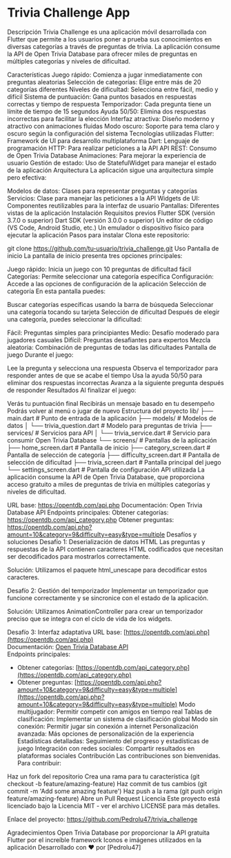 # Trivia Challenge App
Descripción
Trivia Challenge es una aplicación móvil desarrollada con Flutter que permite a los usuarios poner a prueba sus conocimientos en diversas categorías a través de preguntas de trivia. La aplicación consume la API de Open Trivia Database para ofrecer miles de preguntas en múltiples categorías y niveles de dificultad.

Características
Juego rápido: Comienza a jugar inmediatamente con preguntas aleatorias
Selección de categorías: Elige entre más de 20 categorías diferentes
Niveles de dificultad: Selecciona entre fácil, medio y difícil
Sistema de puntuación: Gana puntos basados en respuestas correctas y tiempo de respuesta
Temporizador: Cada pregunta tiene un límite de tiempo de 15 segundos
Ayuda 50/50: Elimina dos respuestas incorrectas para facilitar la elección
Interfaz atractiva: Diseño moderno y atractivo con animaciones fluidas
Modo oscuro: Soporte para tema claro y oscuro según la configuración del sistema
Tecnologías utilizadas
Flutter: Framework de UI para desarrollo multiplataforma
Dart: Lenguaje de programación
HTTP: Para realizar peticiones a la API
API REST: Consumo de Open Trivia Database
Animaciones: Para mejorar la experiencia de usuario
Gestión de estado: Uso de StatefulWidget para manejar el estado de la aplicación
Arquitectura
La aplicación sigue una arquitectura simple pero efectiva:

Modelos de datos: Clases para representar preguntas y categorías
Servicios: Clase para manejar las peticiones a la API
Widgets de UI: Componentes reutilizables para la interfaz de usuario
Pantallas: Diferentes vistas de la aplicación
Instalación
Requisitos previos
Flutter SDK (versión 3.7.0 o superior)
Dart SDK (versión 3.0.0 o superior)
Un editor de código (VS Code, Android Studio, etc.)
Un emulador o dispositivo físico para ejecutar la aplicación
Pasos para instalar
Clona este repositorio:

git clone https://github.com/tu-usuario/trivia_challenge.git
Uso
Pantalla de inicio
La pantalla de inicio presenta tres opciones principales:

Juego rápido: Inicia un juego con 10 preguntas de dificultad fácil
Categorías: Permite seleccionar una categoría específica
Configuración: Accede a las opciones de configuración de la aplicación
Selección de categoría
En esta pantalla puedes:

Buscar categorías específicas usando la barra de búsqueda
Seleccionar una categoría tocando su tarjeta
Selección de dificultad
Después de elegir una categoría, puedes seleccionar la dificultad:

Fácil: Preguntas simples para principiantes
Medio: Desafío moderado para jugadores casuales
Difícil: Preguntas desafiantes para expertos
Mezcla aleatoria: Combinación de preguntas de todas las dificultades
Pantalla de juego
Durante el juego:

Lee la pregunta y selecciona una respuesta
Observa el temporizador para responder antes de que se acabe el tiempo
Usa la ayuda 50/50 para eliminar dos respuestas incorrectas
Avanza a la siguiente pregunta después de responder
Resultados
Al finalizar el juego:

Verás tu puntuación final
Recibirás un mensaje basado en tu desempeño
Podrás volver al menú o jugar de nuevo
Estructura del proyecto
lib/
├── main.dart # Punto de entrada de la aplicación
├── models/ # Modelos de datos
│ └── trivia_question.dart # Modelo para preguntas de trivia
├── services/ # Servicios para API
│ └── trivia_service.dart # Servicio para consumir Open Trivia Database
└── screens/ # Pantallas de la aplicación
├── home_screen.dart # Pantalla de inicio
├── category_screen.dart # Pantalla de selección de categoría
├── difficulty_screen.dart # Pantalla de selección de dificultad
├── trivia_screen.dart # Pantalla principal del juego
└── settings_screen.dart # Pantalla de configuración
API utilizada
La aplicación consume la API de Open Trivia Database, que proporciona acceso gratuito a miles de preguntas de trivia en múltiples categorías y niveles de dificultad.

URL base: <https://opentdb.com/api.php>
Documentación: Open Trivia Database API
Endpoints principales:
Obtener categorías: <https://opentdb.com/api_category.php>
Obtener preguntas: <https://opentdb.com/api.php?amount=10&category=9&difficulty=easy&type=multiple>
Desafíos y soluciones
Desafío 1: Deserialización de datos HTML
Las preguntas y respuestas de la API contienen caracteres HTML codificados que necesitan ser decodificados para mostrarlos correctamente.

Solución: Utilizamos el paquete html_unescape para decodificar estos caracteres.

Desafío 2: Gestión del temporizador
Implementar un temporizador que funcione correctamente y se sincronice con el estado de la aplicación.

Solución: Utilizamos AnimationController para crear un temporizador preciso que se integra con el ciclo de vida de los widgets.

Desafío 3: Interfaz adaptativa
URL base: [https://opentdb.com/api.php](https://opentdb.com/api.php)  
Documentación: [Open Trivia Database API](https://opentdb.com)  
Endpoints principales:  
- Obtener categorías: [https://opentdb.com/api_category.php](https://opentdb.com/api_category.php)  
- Obtener preguntas: [https://opentdb.com/api.php?amount=10&category=9&difficulty=easy&type=multiple](https://opentdb.com/api.php?amount=10&category=9&difficulty=easy&type=multiple)
Modo multijugador: Permitir competir con amigos en tiempo real
Tablas de clasificación: Implementar un sistema de clasificación global
Modo sin conexión: Permitir jugar sin conexión a internet
Personalización avanzada: Más opciones de personalización de la experiencia
Estadísticas detalladas: Seguimiento del progreso y estadísticas de juego
Integración con redes sociales: Compartir resultados en plataformas sociales
Contribución
Las contribuciones son bienvenidas. Para contribuir:

Haz un fork del repositorio
Crea una rama para tu característica (git checkout -b feature/amazing-feature)
Haz commit de tus cambios (git commit -m 'Add some amazing feature')
Haz push a la rama (git push origin feature/amazing-feature)
Abre un Pull Request
Licencia
Este proyecto está licenciado bajo la Licencia MIT - ver el archivo LICENSE para más detalles.



Enlace del proyecto: <https://github.com/Pedrolu47/trivia_challenge>

Agradecimientos
Open Trivia Database por proporcionar la API gratuita
Flutter por el increíble framework
Iconos e imágenes utilizados en la aplicación
Desarrollado con ❤️ por [Pedrolu47]
